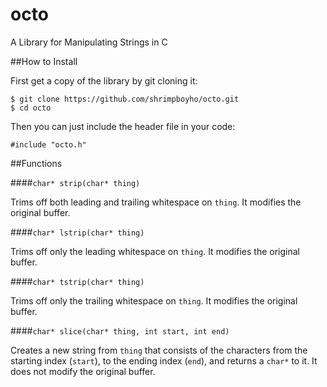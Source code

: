 octo
==================================

A Library for Manipulating Strings in C

##How to Install

First get a copy of the library by git cloning it:

```
$ git clone https://github.com/shrimpboyho/octo.git
$ cd octo
```

Then you can just include the header file in your code:

```
#include "octo.h"
```

##Functions

####```char* strip(char* thing)```
	
Trims off both leading and trailing whitespace on ```thing```. It modifies the original buffer.

####```char* lstrip(char* thing)```
	
Trims off only the leading whitespace on ```thing```. It modifies the original buffer.

####```char* tstrip(char* thing)```
	
Trims off only the trailing whitespace on ```thing```. It modifies the original buffer.

####```char* slice(char* thing, int start, int end)```
	
Creates a new string from ```thing``` that consists of the characters from the starting index (```start```), to the ending index (```end```), and returns a ```char*``` to it. It does not modify the original buffer.
	
